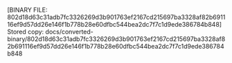 [BINARY FILE: 802d18d63c31adb7fc3326269d3b901763ef2167cd215697ba3328af82b691116ef9d57dd26e146f1b778b28e60dfbc544bea2dc7f7c1d9ede386784b848]
Stored copy: docs/converted-binary/802d18d63c31adb7fc3326269d3b901763ef2167cd215697ba3328af82b691116ef9d57dd26e146f1b778b28e60dfbc544bea2dc7f7c1d9ede386784b848
